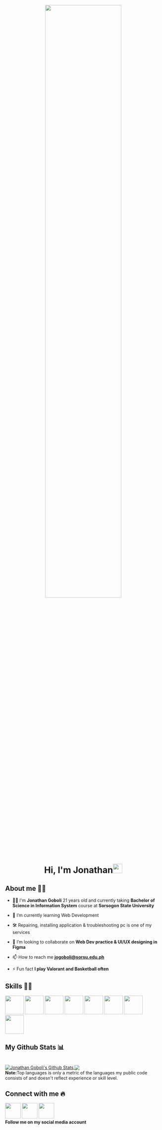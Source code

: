 <p align="center">
<a href="#"><img src="https://media.giphy.com/media/qgQUggAC3Pfv687qPC/giphy.gif" width="70%" height="auto"></a>
</p>
<h1 align="center">Hi, I'm Jonathan<img src="https://raw.githubusercontent.com/MartinHeinz/MartinHeinz/master/wave.gif" width="30px"></h1>

## About me 🙋‍♂️

- 👨‍🎓 I'm **Jonathan Goboli** 21 years old and currently taking **Bachelor of Science in Information System** course at **Sorsogon State University**

- 🌱 I’m currently learning Web Development

- 🛠 Repairing, installing application & troubleshooting pc is one of my services

- 👯 I’m looking to collaborate on **Web Dev practice & UI/UX designing in Figma**

- 📫 How to reach me **jogoboli@sorsu.edu.ph**

- ⚡ Fun fact **I play Valorant and Basketball often**

## Skills 👨‍💻

<p>
  <a href="https://www.freecodecamp.org/news/what-is-html-definition-and-meaning/" target="_blank"><img src="https://cdn-icons-png.flaticon.com/128/174/174854.png" width="60px" height="60px"></a>
  <a href="https://developer.mozilla.org/en-US/docs/Learn/CSS/First_steps/What_is_CSS" target="_blank"><img src="https://cdn-icons-png.flaticon.com/128/732/732190.png" width="60px" height="60px"></a>
    <a href="https://developer.mozilla.org/en-US/docs/Learn/JavaScript/First_steps/What_is_JavaScript" target="_blank"><img src="https://cdn-icons-png.flaticon.com/512/5968/5968292.png" width="60px" height="60px"></a>
  <a href="https://www.figma.com/" target="_blank"><img src="https://cdn-icons-png.flaticon.com/128/5968/5968705.png" width="60px" height="60px"></a>
  <a href="https://git-scm.com/" target="_blank"><img src="https://cdn-icons-png.flaticon.com/512/6577/6577277.png" width="60px" height="60px"></a>
  <a href="https://github.com/" target="_blank"><img src="https://cdn-icons-png.flaticon.com/128/733/733553.png" width="60px" height="60px"></a>
  <a href="https://www.techtarget.com/whatis/definition/Photoshop" target="_blank"><img src="https://cdn-icons-png.flaticon.com/128/5968/5968520.png" width="60px" height="60px"></a>
  <a href="https://www.mediacollege.com/video/editing/tutorial/definition.html" target="_blank"><img src="https://cdn-icons-png.flaticon.com/512/1179/1179069.png" width="60px" height="60px"></a>
</p>

## My Github Stats 📊
    
   <br>
   <a href="https://github.com/jonexist/github-readme-stats">
   <img align="center" src="https://github-readme-stats.vercel.app/api?username=jonexist&show_icons=true&include_all_commits=true&theme=buefy&hide_border=true" alt="Jonathan Goboli's Github Stats"/>
   </a>
   <a href="https://github.com/jonexist/github-readme-stats">
   <img align="center" src="https://github-readme-stats.vercel.app/api/top-langs/?username=jonexist&layout=compact&theme=buefy&hide_border=true"/>
   </a>
   <br>
<b>Note:</b>Top languages is only a metric of the languages my public code consists of and doesn't reflect experience or skill level.
  
## Connect with me 🔥

<p>
  <a href="https://www.facebook.com/jonexist/" target="_blank"><img src="https://cdn-icons-png.flaticon.com/512/5968/5968764.png" width="50px" height="50px"></a>
  <a href="https://twitter.com/jjonexist" target="_blank"><img src="https://cdn-icons-png.flaticon.com/128/733/733579.png" width="50px" height="50px"></a>
  <a href="https://www.instagram.com/jonexist/" target="_blank"><img src="https://cdn-icons-png.flaticon.com/512/2111/2111463.png" width="50px" height="50px"></a>
  <br>
  <strong>Follow me on my social media account<strong>
</p>
